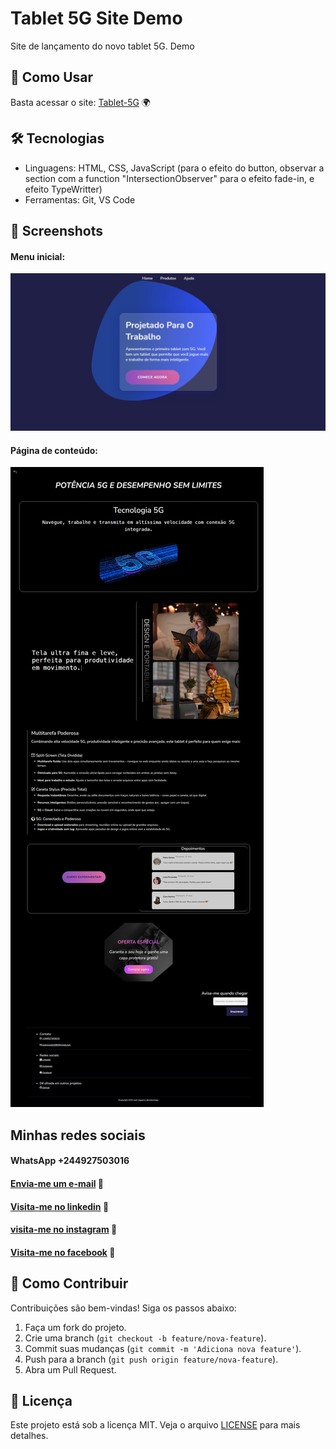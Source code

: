 # Tablet 5G Site Demo
 Site de lançamento do novo tablet 5G. Demo


## 🚀 Como Usar

Basta acessar o site: [Tablet-5G](https://tablet5g.netlify.app/) 🌍

## 🛠️ Tecnologias

- Linguagens: 
        HTML, 
        CSS, 
        JavaScript (para o efeito do button, observar a section com a function "IntersectionObserver" para o efeito fade-in, e efeito TypeWritter)
- Ferramentas: Git, VS Code

## 📸 Screenshots
#### Menu inicial:
![Imagem completo do site](img-para-README/img-para-readme2.jpeg)
#### Página de conteúdo:
![Imagem completo do site](img-para-README/img-para-readme.jpeg)

## Minhas redes sociais
#### WhatsApp +244927503016
#### [Envia-me um e-mail](mailto:joelnogueira080@gmail.com) 📧
#### [Visita-me no linkedin](https://linkedin.com/in/joel-nogueira) 👋
#### [visita-me no instagram](https://instagram.com/joelnogueira.com) 👋
#### [Visita-me no facebook](https://www.facebook.com/profile.php?id=61551343635224&sk=about) 👋

## 🤝 Como Contribuir

Contribuições são bem-vindas! Siga os passos abaixo:

1. Faça um fork do projeto.
2. Crie uma branch (`git checkout -b feature/nova-feature`).
3. Commit suas mudanças (`git commit -m 'Adiciona nova feature'`).
4. Push para a branch (`git push origin feature/nova-feature`).
5. Abra um Pull Request.

## 📄 Licença

Este projeto está sob a licença MIT. Veja o arquivo [LICENSE](LICENSE) para mais detalhes.
